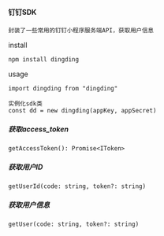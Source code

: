 #### 钉钉SDK

`封装了一些常用的钉钉小程序服务端API，获取用户信息`

install

```
npm install dingding
```

usage

```
import dingding from "dingding"

实例化sdk类
const dd = new dingding(appKey, appSecret)
```

##### 获取access_token

```
getAccessToken(): Promise<IToken>
```
##### 获取用户ID

```
getUserId(code: string, token?: string)
```

##### 获取用户信息

```
getUser(code: string, token?: string)
```